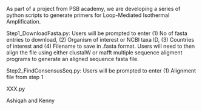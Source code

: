 As part of a project from PSB academy, we are developing a series of python scripts to generate primers for Loop-Mediated Isothermal Amplification.

Step1_DownloadFasta.py: Users will be prompted to enter (1) No of fasta entries to download, (2) Organism of interest or NCBI taxa ID, (3) Countries of interest and (4) Filename to save in .fasta format. Users will need to then align the file using either clustalW or mafft multiple sequence aligment programs to generate an aligned sequence fasta file.

Step2_FindConsensusSeq.py: Users will be prompted to enter (1) Alignment file from step 1


XXX.py
   
Ashiqah and Kenny
